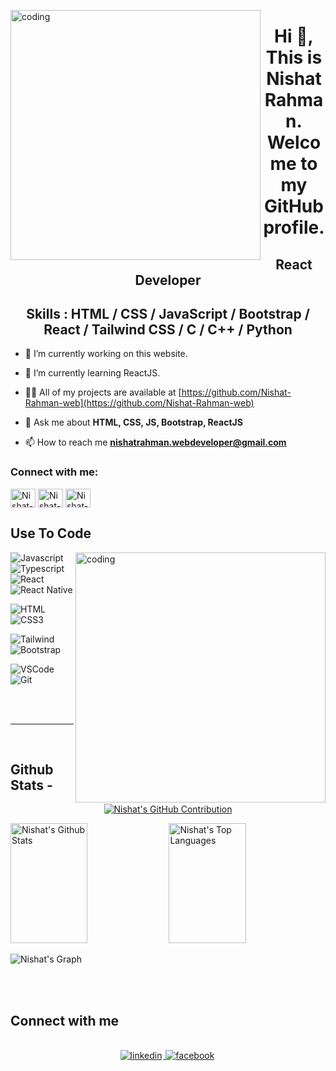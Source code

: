 <img align="left" alt="coding" width="400" src="![nr](https://github.com/Nishat-Rahman-web/Nishat-Rahman-web/assets/168478182/8585b4be-3fc1-4e4c-97d4-0f21fecbb93c)
">


<h1 align="center">Hi 👋, This is Nishat Rahman. Welcome to my GitHub profile.</h1>
<h2 align="center"><b>React Developer</b></h2>


<div align="center">



<h2><b>Skills : HTML / CSS / JavaScript / Bootstrap / React / Tailwind CSS / C / C++ / Python</b></h2>

</div>

- 🔭 I’m currently working on this website.

- 🌱 I’m currently learning ReactJS.

- 👨‍💻 All of my projects are available at [https://github.com/Nishat-Rahman-web](https://github.com/Nishat-Rahman-web)



- 💬 Ask me about **HTML, CSS, JS, Bootstrap, ReactJS**

- 📫 How to reach me **nishatrahman.webdeveloper@gmail.com**



<h3 align="left">Connect with me:</h3>

<p align="left">
<a href="https://web.facebook.com/nishatrahman.webdeveloper/" target="blank"><img align="center" src="https://raw.githubusercontent.com/rahuldkjain/github-profile-readme-generator/master/src/images/icons/Social/facebook.svg" alt="Nishat-Rahman-web" height="30" width="40" /></a>
<a href="https://www.instagram.com/nishat_rahman.web?utm_source=qr&igsh=MXR0OHFuYzVjdjJiOA==" target="blank"><img align="center" src="https://raw.githubusercontent.com/rahuldkjain/github-profile-readme-generator/master/src/images/icons/Social/instagram.svg" alt="Nishat-Rahman.web" height="30" width="40" /></a>  
<a href="https://www.linkedin.com/in/nishat-rahman-09a48b301?utm_source=share&utm_campaign=share_via&utm_content=profile&utm_medium=android_app" target="blank"><img align="center" src="https://raw.githubusercontent.com/rahuldkjain/github-profile-readme-generator/master/src/images/icons/Social/linked-in-alt.svg" alt="Nishat-Rahman-web" height="30" width="40" /></a>

</p>

## Use To Code
<img align="right" alt="coding" width="400" src="https://mir-s3-cdn-cf.behance.net/project_modules/disp/601014116770475.6068beff4640a.gif">

![Javascript](https://img.shields.io/badge/Javascript-F0DB4F?style=for-the-badge&labelColor=black&logo=javascript&logoColor=F0DB4F)
![Typescript](https://img.shields.io/badge/Typescript-007acc?style=for-the-badge&labelColor=black&logo=typescript&logoColor=007acc)
![React](https://img.shields.io/badge/-React-61DBFB?style=for-the-badge&labelColor=black&logo=react&logoColor=61DBFB)
![React Native](https://img.shields.io/badge/React_Native-20232A?style=for-the-badge&logo=react&logoColor=61DAFB)

![HTML](https://img.shields.io/badge/HTML5-E34F26?style=for-the-badge&logo=html5&logoColor=white)
![CSS3](https://img.shields.io/badge/CSS3-1572B6?style=for-the-badge&logo=css3&logoColor=white)

![Tailwind](https://img.shields.io/badge/Tailwind_CSS-092749?style=for-the-badge&logo=tailwindcss&logoColor=06B6D4&labelColor=000000)
![Bootstrap](https://img.shields.io/badge/Bootstrap-563D7C?style=for-the-badge&logo=bootstrap&logoColor=white)

![VSCode](https://img.shields.io/badge/Visual_Studio-0078d7?style=for-the-badge&logo=visual%20studio&logoColor=white)
![Git](https://img.shields.io/badge/Git-F05032?style=for-the-badge&logo=git&logoColor=white)

<br/>

<br/>
<hr/>
<br/>

## Github Stats -

<p align="center">
  <a href="https://github.com/Nishat-Rahman-web">
    <img src="https://github-profile-summary-cards.vercel.app/api/cards/profile-details?username=Nishat-Rahman-web&theme=radical" alt="Nishat's GitHub Contribution"/>
  </a>
</p>

<a> 
    <a href="https://github.com/Nishat-Rahman-web"><img alt="Nishat's Github Stats" src="https://denvercoder1-github-readme-stats.vercel.app/api?username=Nishat-Rahman-web&show_icons=true&count_private=true&theme=react&border_color=7F3FBF&bg_color=0D1117&title_color=F85D7F&icon_color=F8D866" height="192px" width="49.5%"/></a>
  <a href="https://github.com/Nishat-Rahman-web"><img alt="Nishat's Top Languages" src="https://denvercoder1-github-readme-stats.vercel.app/api/top-langs/?username=Nishat-Rahman-web&langs_count=8&layout=compact&theme=react&border_color=7F3FBF&bg_color=0D1117&title_color=F85D7F&icon_color=F8D866" height="192px" width="49.5%"/></a>
  <br/>
</a>

![Nishat's Graph](https://github-readme-activity-graph.vercel.app/graph?username=Nishat-Rahman-web&custom_title=Nishat's%20GitHub%20Activity%20Graph&bg_color=0D1117&color=7F3FBF&line=7F3FBF&point=7F3FBF&area_color=FFFFFF&title_color=FFFFFF&area=true)

<br/>

<br/>

## Connect with me

<div align="center">
<br/>

</a>
<a href="https://www.linkedin.com/in/nishat-rahman-09a48b301?utm_source=share&utm_campaign=share_via&utm_content=profile&utm_medium=android_app" target="_blank">
<img src=https://img.shields.io/badge/linkedin-%231E77B5.svg?&style=for-the-badge&logo=linkedin&logoColor=white alt=linkedin style="margin-bottom: 5px; margin-right: 2px;" />
</a>
<a href="https://web.facebook.com/nishatrahman.webdeveloper/" target="_blank">
<img src=https://img.shields.io/badge/facebook-%232E87FB.svg?&style=for-the-badge&logo=facebook&logoColor=white alt=facebook style="margin-bottom: 5px; margin-right: 2px;" />
</a>  

</div>
